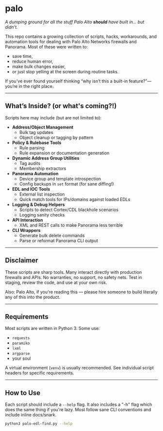 # palo

_A dumping ground for all the stuff Palo Alto **should** have built in... but didn’t._

This repo contains a growing collection of scripts, hacks, workarounds, and automation tools for dealing with Palo Alto Networks firewalls and Panorama. Most of these were written to:

- save time,
- reduce human error,
- make bulk changes easier,
- or just stop yelling at the screen during routine tasks.

If you've ever found yourself thinking “why isn’t this a built-in feature?”—you’re in the right place.

---

##  What’s Inside? (or what's coming?!)

Scripts here may include (but are not limited to):

- **Address/Object Management**
  - Bulk tag updates
  - Object cleanup or tagging by pattern
- **Policy & Rulebase Tools**
  - Rule parsing
  - Rule expansion or documentation generation
- **Dynamic Address Group Utilities**
  - Tag audits
  - Membership extractors
- **Panorama Automation**
  - Device group and template introspection
  - Config backups in `set` format (for sane diffing!)
- **EDL and IOC Tools**
  - External list inspection
  - Quick match tools for IPs/domains against loaded EDLs
- **Logging & Debug Helpers**
  - Scripts to detect Cortex/CDL blackhole scenarios
  - Logging sanity checks
- **API Interaction**
  - XML and REST calls to make Panorama less terrible
- **CLI Wrappers**
  - Generate bulk delete commands
  - Parse or reformat Panorama CLI output

---

## Disclaimer

These scripts are sharp tools. Many interact directly with production firewalls and APIs. No warranties, no support, no safety nets. Test in staging, review the code, and use at your own risk.

Also: Palo Alto, if you're reading this — please hire someone to build literally any of this into the product.

---

##  Requirements

Most scripts are written in Python 3. Some use:

- `requests`
- `paramiko`
- `lxml`
- `argparse`
- your soul

A virtual environment (`venv`) is usually recommended. See individual script headers for specific requirements.

---

##  How to Use

Each script should include a `--help` flag. It also includes a "-h" flag which does the same thing if you're lazy. Most follow sane CLI conventions and include inline docs/snark.

```bash
python3 palo-edl-find.py --help


